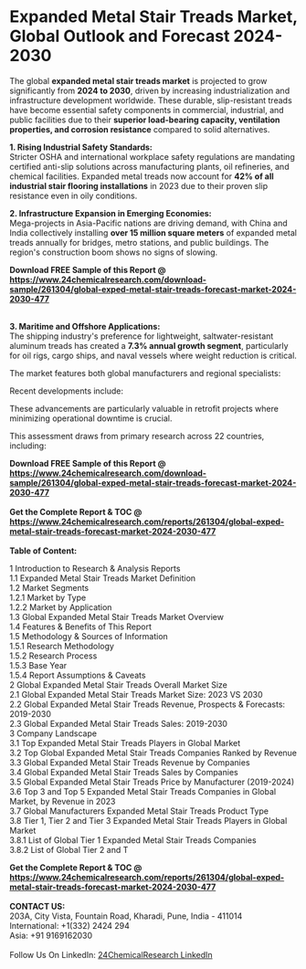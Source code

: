 <h1>Expanded Metal Stair Treads Market, Global Outlook and Forecast 2024-2030</h1><p>The global <strong>expanded metal stair treads market</strong> is projected to grow significantly from <strong>2024 to 2030</strong>, driven by increasing industrialization and infrastructure development worldwide. These durable, slip-resistant treads have become essential safety components in commercial, industrial, and public facilities due to their <strong>superior load-bearing capacity, ventilation properties, and corrosion resistance</strong> compared to solid alternatives.</p><p><strong>1. Rising Industrial Safety Standards:</strong><br>
Stricter OSHA and international workplace safety regulations are mandating certified anti-slip solutions across manufacturing plants, oil refineries, and chemical facilities. Expanded metal treads now account for <strong>42% of all industrial stair flooring installations</strong> in 2023 due to their proven slip resistance even in oily conditions.</p><p><strong>2. Infrastructure Expansion in Emerging Economies:</strong><br>
Mega-projects in Asia-Pacific nations are driving demand, with China and India collectively installing <strong>over 15 million square meters</strong> of expanded metal treads annually for bridges, metro stations, and public buildings. The region's construction boom shows no signs of slowing.</p><div><b>Download FREE Sample of this Report @ 
            <a href="https://www.24chemicalresearch.com/download-sample/261304/global-exped-metal-stair-treads-forecast-market-2024-2030-477">
            https://www.24chemicalresearch.com/download-sample/261304/global-exped-metal-stair-treads-forecast-market-2024-2030-477</a></b></div><br><p><strong>3. Maritime and Offshore Applications:</strong><br>
The shipping industry's preference for lightweight, saltwater-resistant aluminum treads has created a <strong>7.3% annual growth segment</strong>, particularly for oil rigs, cargo ships, and naval vessels where weight reduction is critical.</p><p>The market features both global manufacturers and regional specialists:</p><p>Recent developments include:</p><p>These advancements are particularly valuable in retrofit projects where minimizing operational downtime is crucial.</p><p>This assessment draws from primary research across 22 countries, including:</p><div><b>Download FREE Sample of this Report @ 
            <a href="https://www.24chemicalresearch.com/download-sample/261304/global-exped-metal-stair-treads-forecast-market-2024-2030-477">
            https://www.24chemicalresearch.com/download-sample/261304/global-exped-metal-stair-treads-forecast-market-2024-2030-477</a></b></div><br><div><b>Get the Complete Report & TOC @ 
            <a href="https://www.24chemicalresearch.com/reports/261304/global-exped-metal-stair-treads-forecast-market-2024-2030-477">
            https://www.24chemicalresearch.com/reports/261304/global-exped-metal-stair-treads-forecast-market-2024-2030-477</a></b></div><br>
            <b>Table of Content:</b><p>1 Introduction to Research & Analysis Reports<br />
    1.1 Expanded Metal Stair Treads Market Definition<br />
    1.2 Market Segments<br />
        1.2.1 Market by Type<br />
        1.2.2 Market by Application<br />
    1.3 Global Expanded Metal Stair Treads Market Overview<br />
    1.4 Features & Benefits of This Report<br />
    1.5 Methodology & Sources of Information<br />
        1.5.1 Research Methodology<br />
        1.5.2 Research Process<br />
        1.5.3 Base Year<br />
        1.5.4 Report Assumptions & Caveats<br />
2 Global Expanded Metal Stair Treads Overall Market Size<br />
    2.1 Global Expanded Metal Stair Treads Market Size: 2023 VS 2030<br />
    2.2 Global Expanded Metal Stair Treads Revenue, Prospects & Forecasts: 2019-2030<br />
    2.3 Global Expanded Metal Stair Treads Sales: 2019-2030<br />
3 Company Landscape<br />
    3.1 Top Expanded Metal Stair Treads Players in Global Market<br />
    3.2 Top Global Expanded Metal Stair Treads Companies Ranked by Revenue<br />
    3.3 Global Expanded Metal Stair Treads Revenue by Companies<br />
    3.4 Global Expanded Metal Stair Treads Sales by Companies<br />
    3.5 Global Expanded Metal Stair Treads Price by Manufacturer (2019-2024)<br />
    3.6 Top 3 and Top 5 Expanded Metal Stair Treads Companies in Global Market, by Revenue in 2023<br />
    3.7 Global Manufacturers Expanded Metal Stair Treads Product Type<br />
    3.8 Tier 1, Tier 2 and Tier 3 Expanded Metal Stair Treads Players in Global Market<br />
        3.8.1 List of Global Tier 1 Expanded Metal Stair Treads Companies<br />
        3.8.2 List of Global Tier 2 and T</p><div><b>Get the Complete Report & TOC @ 
            <a href="https://www.24chemicalresearch.com/reports/261304/global-exped-metal-stair-treads-forecast-market-2024-2030-477">
            https://www.24chemicalresearch.com/reports/261304/global-exped-metal-stair-treads-forecast-market-2024-2030-477</a></b></div><br><b>CONTACT US:</b><br>
            203A, City Vista, Fountain Road, Kharadi, Pune, India - 411014<br>
            International: +1(332) 2424 294<br>
            Asia: +91 9169162030 <br><br>
            Follow Us On LinkedIn: <a href="https://www.linkedin.com/company/24chemicalresearch/">24ChemicalResearch LinkedIn</a>